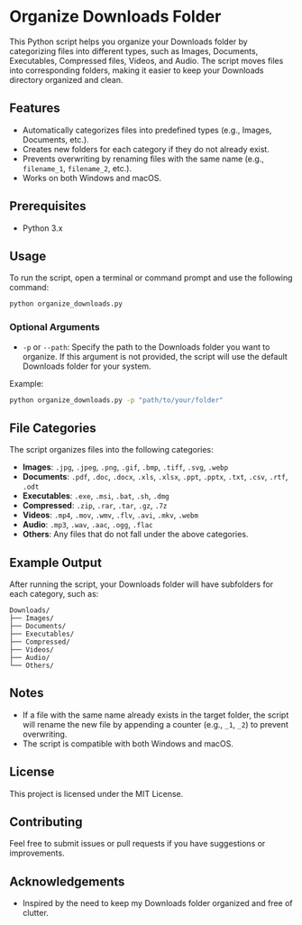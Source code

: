 # Organize Downloads Folder

This Python script helps you organize your Downloads folder by categorizing files into different types, such as Images, Documents, Executables, Compressed files, Videos, and Audio. The script moves files into corresponding folders, making it easier to keep your Downloads directory organized and clean.

## Features
- Automatically categorizes files into predefined types (e.g., Images, Documents, etc.).
- Creates new folders for each category if they do not already exist.
- Prevents overwriting by renaming files with the same name (e.g., `filename_1`, `filename_2`, etc.).
- Works on both Windows and macOS.

## Prerequisites
- Python 3.x

## Usage
To run the script, open a terminal or command prompt and use the following command:

```bash
python organize_downloads.py
```

### Optional Arguments
- `-p` or `--path`: Specify the path to the Downloads folder you want to organize. If this argument is not provided, the script will use the default Downloads folder for your system.

Example:

```bash
python organize_downloads.py -p "path/to/your/folder"
```

## File Categories
The script organizes files into the following categories:

- **Images**: `.jpg`, `.jpeg`, `.png`, `.gif`, `.bmp`, `.tiff`, `.svg`, `.webp`
- **Documents**: `.pdf`, `.doc`, `.docx`, `.xls`, `.xlsx`, `.ppt`, `.pptx`, `.txt`, `.csv`, `.rtf`, `.odt`
- **Executables**: `.exe`, `.msi`, `.bat`, `.sh`, `.dmg`
- **Compressed**: `.zip`, `.rar`, `.tar`, `.gz`, `.7z`
- **Videos**: `.mp4`, `.mov`, `.wmv`, `.flv`, `.avi`, `.mkv`, `.webm`
- **Audio**: `.mp3`, `.wav`, `.aac`, `.ogg`, `.flac`
- **Others**: Any files that do not fall under the above categories.

## Example Output
After running the script, your Downloads folder will have subfolders for each category, such as:

```
Downloads/
├── Images/
├── Documents/
├── Executables/
├── Compressed/
├── Videos/
├── Audio/
└── Others/
```

## Notes
- If a file with the same name already exists in the target folder, the script will rename the new file by appending a counter (e.g., `_1`, `_2`) to prevent overwriting.
- The script is compatible with both Windows and macOS.

## License
This project is licensed under the MIT License.

## Contributing
Feel free to submit issues or pull requests if you have suggestions or improvements.

## Acknowledgements
- Inspired by the need to keep my Downloads folder organized and free of clutter.


